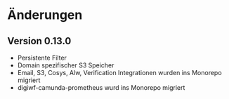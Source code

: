 # Änderungen

<!-- Add changes for each version below -->

## Version 0.13.0

- Persistente Filter
- Domain spezifischer S3 Speicher
- Email, S3, Cosys, Alw, Verification Integrationen wurden ins Monorepo migriert
- digiwf-camunda-prometheus wurd ins Monorepo migriert

